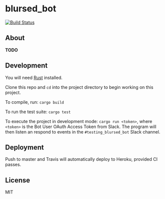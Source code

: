 # blursed\_bot

[![Build Status](https://travis-ci.org/blursed/blursed_bot.svg?branch=master)](https://travis-ci.org/blursed/blursed_bot)

## About

**TODO**

## Development

You will need [Rust](https://www.rust-lang.org/tools/install) installed.

Clone this repo and `cd` into the project directory to begin working on this project.

To compile, run: `cargo build`

To run the test suite: `cargo test`

To execute the project in development mode: `cargo run <token>`, where `<token>` is the Bot User
OAuth Access Token from Slack. The program will then listen an respond to events in the `#testing_blursed_bot`
Slack channel.

## Deployment

Push to master and Travis will automatically deploy to Heroku, provided CI passes.

## License

MIT
